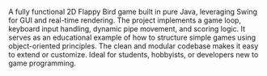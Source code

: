 A fully functional 2D Flappy Bird game built in pure Java, leveraging Swing for GUI and real-time rendering. The project implements a game loop, keyboard input handling, dynamic pipe movement, and scoring logic. It serves as an educational example of how to structure simple games using object-oriented principles. The clean and modular codebase makes it easy to extend or customize. Ideal for students, hobbyists, or developers new to game programming.
